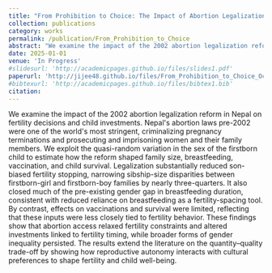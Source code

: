 ```yaml
---
title: "From Prohibition to Choice: The Impact of Abortion Legalization on Fertility and Child Investments in Nepal"
collection: publications
category: works
permalink: /publication/From_Prohibition_to_Choice
abstract: "We examine the impact of the 2002 abortion legalization reform in Nepal on fertility decisions and child investments. Nepal's abortion laws pre-2002 were one of the world's most stringent, criminalizing pregnancy terminations and prosecuting and imprisoning women and their family members. We exploit the quasi-random variation in the sex of the firstborn child to estimate how the reform shaped family size, breastfeeding, vaccination, and child survival. Legalization substantially reduced son-biased fertility stopping, narrowing sibship-size disparities between firstborn-girl and firstborn-boy families by nearly three-quarters. It also closed much of the pre-existing gender gap in breastfeeding duration, consistent with reduced reliance on breastfeeding as a fertility-spacing tool. By contrast, effects on vaccinations and survival were limited, reflecting that these inputs were less closely tied to fertility behavior. These findings show that abortion access relaxed fertility constraints and altered investments linked to fertility timing, while broader forms of gender inequality persisted. The results extend the literature on the quantity–quality trade-off by showing how reproductive autonomy interacts with cultural preferences to shape fertility and child well-being."
date: 2025-01-01
venue: 'In Progress'
#slidesurl: 'http://academicpages.github.io/files/slides1.pdf'
paperurl: 'http://jijee48.github.io/files/From_Prohibition_to_Choice_Oct2.pdf'
#bibtexurl: 'http://academicpages.github.io/files/bibtex1.bib'
citation: 
---
```


We examine the impact of the 2002 abortion legalization reform in Nepal on fertility decisions and child investments. Nepal's abortion laws pre-2002 were one of the world's most stringent, criminalizing pregnancy terminations and prosecuting and imprisoning women and their family members. We exploit the quasi-random variation in the sex of the firstborn child to estimate how the reform shaped family size, breastfeeding, vaccination, and child survival. Legalization substantially reduced son-biased fertility stopping, narrowing sibship-size disparities between firstborn-girl and firstborn-boy families by nearly three-quarters. It also closed much of the pre-existing gender gap in breastfeeding duration, consistent with reduced reliance on breastfeeding as a fertility-spacing tool. By contrast, effects on vaccinations and survival were limited, reflecting that these inputs were less closely tied to fertility behavior. These findings show that abortion access relaxed fertility constraints and altered investments linked to fertility timing, while broader forms of gender inequality persisted. The results extend the literature on the quantity–quality trade-off by showing how reproductive autonomy interacts with cultural preferences to shape fertility and child well-being.










